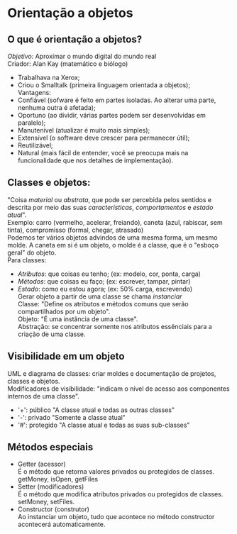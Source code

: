 # Orientação a objetos
## O que é orientação a objetos?
*Objetivo:* Aproximar o mundo digital do mundo real <br>
Criador: Alan Kay (matemático e biólogo)
- Trabalhava na Xerox;
- Criou o Smalltalk (primeira linguagem orientada a objetos); <br>
Vantagens:
- Confiável (sofware é feito em partes isoladas. Ao alterar uma parte, nenhuma outra é afetada);
- Oportuno (ao dividir, várias partes podem ser desenvolvidas em paralelo);
- Manutenível (atualizar é muito mais simples);
- Extensível (o software deve crescer para permanecer útil);
- Reutilizável;
- Natural (mais fácil de entender, você se preocupa mais na funcionalidade que nos detalhes de implementação).

## Classes e objetos:
"Coisa *material* ou *abstrata*, que pode ser percebida pelos sentidos e descrita por meio das suas *características*, *comportamentos* e *estado atual*". <br>
Exemplo: carro (vermelho, acelerar, freiando), caneta (azul, rabiscar, sem tinta), compromisso (formal, chegar, atrasado) <br>
Podemos ter vários objetos advindos de uma mesma forma, um mesmo molde. A caneta em si é um objeto, o molde é a classe, que é o "esboço geral" do objeto.<br>
Para classes:
- *Atributos*: que coisas eu tenho; (ex: modelo, cor, ponta, carga)
- *Métodos*: que coisas eu faço; (ex: escrever, tampar, pintar)
- *Estado*: como eu estou agora; (ex: 50% carga, escrevendo) <br>
Gerar objeto a partir de uma classe se chama *instanciar* <br>
Classe: "Define os atributos e métodos comuns que serão compartilhados por um objeto".<br>
Objeto: "É uma instância de uma classe".<br>
Abstração: se concentrar somente nos atributos essênciais para a criação de uma classe.<br>

## Visibilidade em um objeto
UML e diagrama de classes: criar moldes e documentação de projetos, classes e objetos. <br>
Modificadores de visibilidade: "indicam o nível de acesso aos componentes internos de uma classe".
- '+': público "A classe atual e todas as outras classes"
- '-': privado "Somente a classe atual"
- '#': protegido "A classe atual e todas as suas sub-classes"

## Métodos especiais
- Getter (acessor) <br>
É o método que retorna valores privados ou protegidos de classes. getMoney, isOpen, getFiles
- Setter (modificadores)<br>
É o método que modifica atributos privados ou protegidos de classes. setMoney, setFiles.
- Constructor (construtor) <br>
Ao instanciar um objeto, tudo que acontece no método constructor acontecerá automaticamente.
